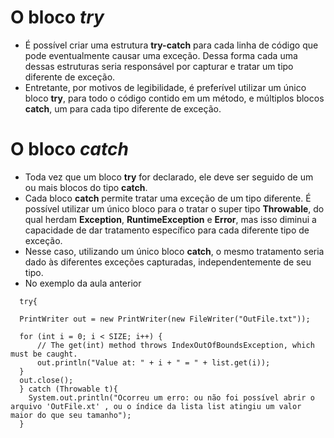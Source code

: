 # O bloco _try_

* É possível criar uma estrutura **try-catch** para cada linha de código que pode eventualmente causar uma exceção. Dessa forma cada uma dessas estruturas seria responsável por capturar e tratar um tipo diferente de exceção.
* Entretante, por motivos de legibilidade, é preferível utilizar um único bloco **try**, para todo o código contido em um método, e múltiplos blocos **catch**, um para cada tipo diferente de exceção.

# O bloco _catch_

* Toda vez que um bloco **try** for declarado, ele deve ser seguido de um ou mais blocos do tipo **catch**.
* Cada bloco **catch** permite tratar uma exceção de um tipo diferente. É possível utilizar um único bloco para o tratar o super tipo **Throwable**, do qual herdam **Exception**, **RuntimeException** e **Error**, mas isso diminui a capacidade de dar tratamento específico para cada diferente tipo de exceção.
* Nesse caso, utilizando um único bloco **catch**, o mesmo tratamento seria dado às diferentes exceções capturadas, independentemente de seu tipo.
* No exemplo da aula anterior

```
  try{
  
  PrintWriter out = new PrintWriter(new FileWriter("OutFile.txt"));

  for (int i = 0; i < SIZE; i++) {
      // The get(int) method throws IndexOutOfBoundsException, which must be caught.
      out.println("Value at: " + i + " = " + list.get(i));
  }
  out.close();
  } catch (Throwable t){
    System.out.println("Ocorreu um erro: ou não foi possível abrir o arquivo 'OutFile.xt' , ou o índice da lista list atingiu um valor maior do que seu tamanho");
  }
```
